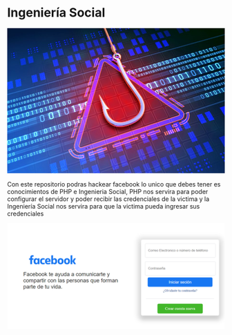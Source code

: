 # Ingeniería Social
![ imagen ](/Imagenes/imagen.jpg)

Con este repositorio podras hackear facebook lo unico que debes tener es conocimientos de PHP e Ingenieria Social, PHP nos servira para poder configurar el servidor y poder recibir las credenciales de la victima y la Ingeniería Social nos servira para que la victima pueda ingresar sus credenciales

![ imagen ](/Imagenes/facebook.png)